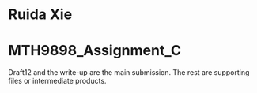 # Ruida Xie
# MTH9898_Assignment_C


Draft12 and the write-up are the main submission. The rest are supporting files or intermediate products.
